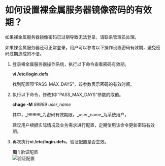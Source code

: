 # 如何设置裸金属服务器镜像密码的有效期？<a name="bms_faq_0025"></a>

如果裸金属服务器镜像密码已过期导致无法登录，请联系管理员处理。

如果裸金属服务器还可正常登录，用户可以参考以下操作设置密码有效期，避免密码过期造成的不便。

1.  <a name="li96511055152412"></a>登录裸金属服务器操作系统，执行以下命令查看密码有效期。

    **vi /etc/login.defs**

    找到配置项“PASS\_MAX\_DAYS”，该参数表示密码的有效时间。

2.  执行以下命令，修改[1](#li96511055152412)中“PASS\_MAX\_DAYS”参数的取值。

    **chage -M** _99999 user\_name_

    其中，_99999_为密码有效期限，_user\_name_为系统用户。

    建议用户根据实际情况及业务需求进行配置，定期使用该命令更新密码有效期。

3.  再次执行**vi /etc/login.defs**，验证配置是否生效。

    **图 1**  验证配置<a name="fig12619131052519"></a>  
    ![](figures/验证配置.png "验证配置")


